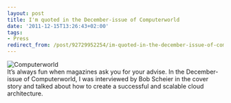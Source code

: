 ```yaml
---
layout: post
title: I'm quoted in the December-issue of Computerworld
date: '2011-12-15T13:26:43+02:00'
tags:
- Press
redirect_from: /post/92729952254/im-quoted-in-the-december-issue-of-computerworld
---
```


![](http://viktorpetersson.com/wp-content/uploads/2011/12/Computerworld.png "Computerworld")\
It’s always fun when magazines ask you for your advise. In the December-issue of Computerworld, I was interviewed by Bob Scheier in the cover story and talked about how to create a successful and scalable cloud architecture.
